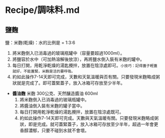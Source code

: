# Recipe/調味料.md

## 鹽麴 
鹽：米麴(乾燥)：水的比例是 = 1:3:6
   1. 將米麴倒入已消毒過的玻璃瓶罐中（容量要超過1000ml）。
   2. 將鹽容於水中（可加熱溶解後放涼），再將鹽水倒入裝有米麴的罐中。
   3. 每日打開，用乾淨乾燥的湯匙攪拌，放置在陰涼處即可。``小技巧：記得蓋子輕蓋就好，不能蓋緊，米麴是活的要呼吸。``
   4. 約如此操作7-14天即可完成，天數和天氣溫暖與否有關。只要發現米麴略成粥狀就是完成了。即可蓋緊蓋子，放入冰箱可存放至少半年。
- **醬油麴** 米麴 300公克、天然釀造醬油 600ml
  1. 將米麴倒入已消毒過的玻璃瓶罐中。
  2. 將醬油倒入裝有米麴的罐子當中。
  3. 每日打開用乾淨乾燥的湯匙攪拌，放置在陰涼處既可。
  4. 約如此操作7-14天即可完成。天數與天氣溫暖有關。只要發現米麴略成粥狀，即是完成。就可蓋緊蓋子，放入冰箱可存放至少半年，超過一年會更香醇濃郁，只要不碰到水就不會壞。